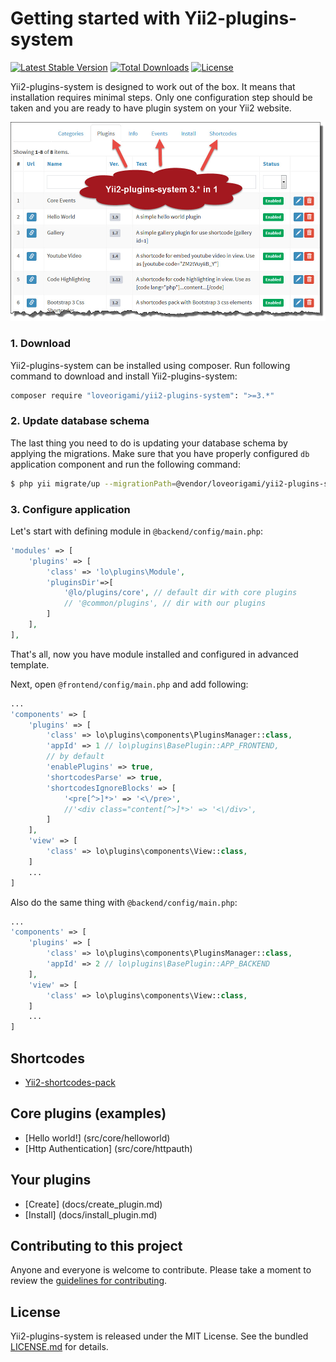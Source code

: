 # Getting started with Yii2-plugins-system
[![Latest Stable Version](https://poser.pugx.org/loveorigami/yii2-plugins-system/v/stable)](https://packagist.org/packages/loveorigami/yii2-plugins-system) 
[![Total Downloads](https://poser.pugx.org/loveorigami/yii2-plugins-system/downloads)](https://packagist.org/packages/loveorigami/yii2-plugins-system)
[![License](https://poser.pugx.org/loveorigami/yii2-plugins-system/license)](https://packagist.org/packages/loveorigami/yii2-plugins-system)

Yii2-plugins-system is designed to work out of the box. It means that installation requires
minimal steps. Only one configuration step should be taken and you are ready to
have plugin system on your Yii2 website.

!["Plugins"](docs/img/tab_plugins.jpg)

### 1. Download

Yii2-plugins-system can be installed using composer. Run following command to download and
install Yii2-plugins-system:

```bash
composer require "loveorigami/yii2-plugins-system": ">=3.*"
```

### 2. Update database schema

The last thing you need to do is updating your database schema by applying the
migrations. Make sure that you have properly configured `db` application component
and run the following command:

```bash
$ php yii migrate/up --migrationPath=@vendor/loveorigami/yii2-plugins-system/migrations
```

### 3. Configure application

Let's start with defining module in `@backend/config/main.php`:

```php
'modules' => [
    'plugins' => [
        'class' => 'lo\plugins\Module',
        'pluginsDir'=>[
            '@lo/plugins/core', // default dir with core plugins
            // '@common/plugins', // dir with our plugins
        ]
    ],
],
```
That's all, now you have module installed and configured in advanced template.

Next, open `@frontend/config/main.php` and add following:

```php
...
'components' => [
    'plugins' => [
        'class' => lo\plugins\components\PluginsManager::class,
        'appId' => 1 // lo\plugins\BasePlugin::APP_FRONTEND,
        // by default
        'enablePlugins' => true,
        'shortcodesParse' => true,
        'shortcodesIgnoreBlocks' => [
            '<pre[^>]*>' => '<\/pre>',
            //'<div class="content[^>]*>' => '<\/div>',
        ]
    ],
    'view' => [
        'class' => lo\plugins\components\View::class,
    ]
    ...
]
```

Also do the same thing with `@backend/config/main.php`:

```php
...
'components' => [
    'plugins' => [
        'class' => lo\plugins\components\PluginsManager::class,
        'appId' => 2 // lo\plugins\BasePlugin::APP_BACKEND
    ],
    'view' => [
        'class' => lo\plugins\components\View::class,
    ]
    ...
]
```

## Shortcodes
* [Yii2-shortcodes-pack](https://github.com/loveorigami/yii2-shortcodes-pack)

## Core plugins (examples)

* [Hello world!] (src/core/helloworld)
* [Http Authentication] (src/core/httpauth)

## Your plugins

* [Create] (docs/create_plugin.md)
* [Install] (docs/install_plugin.md)

## Contributing to this project

Anyone and everyone is welcome to contribute. Please take a moment to
review the [guidelines for contributing](CONTRIBUTING.md).

## License

Yii2-plugins-system is released under the MIT License. See the bundled [LICENSE.md](LICENSE.md)
for details.